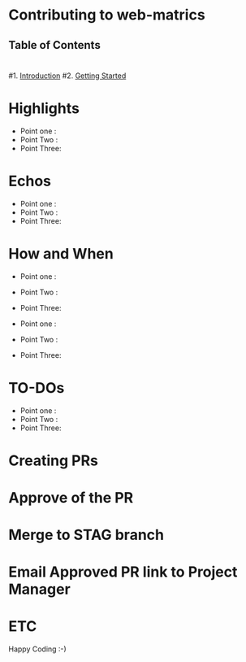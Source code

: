 # Contributing to web-matrics
 ## Table of Contents
 #
 #1. [Introduction](#introduction)
 #2. [Getting Started](#getting-started)

 # Highlights
 
 - Point one : 
 - Point Two :
 - Point Three: 


 # Echos
 
 - Point one : 
 - Point Two :
 - Point Three: 
 
 # How and When 
 

 - Point one : 
 - Point Two :
 - Point Three: 

 - Point one : 
 - Point Two :
 - Point Three: 

 # TO-DOs
 

 - Point one : 
 - Point Two :
 - Point Three: 

 # Creating PRs
 # Approve of the PR
 # Merge to STAG branch
 # Email Approved PR link to Project Manager
 # ETC

Happy Coding :-)


